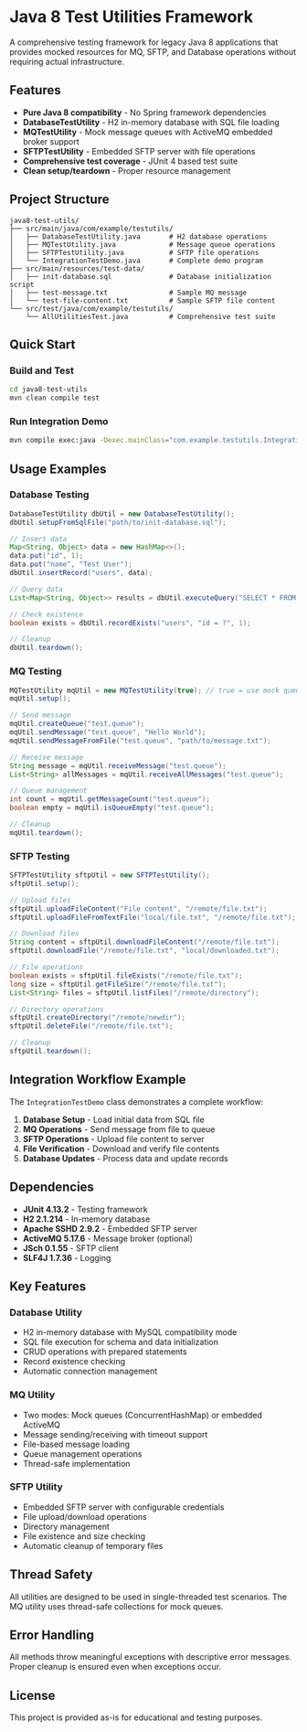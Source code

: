 # Java 8 Test Utilities Framework

A comprehensive testing framework for legacy Java 8 applications that provides mocked resources for MQ, SFTP, and Database operations without requiring actual infrastructure.

## Features

- **Pure Java 8 compatibility** - No Spring framework dependencies
- **DatabaseTestUtility** - H2 in-memory database with SQL file loading
- **MQTestUtility** - Mock message queues with ActiveMQ embedded broker support
- **SFTPTestUtility** - Embedded SFTP server with file operations
- **Comprehensive test coverage** - JUnit 4 based test suite
- **Clean setup/teardown** - Proper resource management

## Project Structure

```
java8-test-utils/
├── src/main/java/com/example/testutils/
│   ├── DatabaseTestUtility.java       # H2 database operations
│   ├── MQTestUtility.java             # Message queue operations
│   ├── SFTPTestUtility.java           # SFTP file operations
│   └── IntegrationTestDemo.java       # Complete demo program
├── src/main/resources/test-data/
│   ├── init-database.sql              # Database initialization script
│   ├── test-message.txt               # Sample MQ message
│   └── test-file-content.txt          # Sample SFTP file content
└── src/test/java/com/example/testutils/
    └── AllUtilitiesTest.java          # Comprehensive test suite
```

## Quick Start

### Build and Test
```bash
cd java8-test-utils
mvn clean compile test
```

### Run Integration Demo
```bash
mvn compile exec:java -Dexec.mainClass="com.example.testutils.IntegrationTestDemo"
```

## Usage Examples

### Database Testing
```java
DatabaseTestUtility dbUtil = new DatabaseTestUtility();
dbUtil.setupFromSqlFile("path/to/init-database.sql");

// Insert data
Map<String, Object> data = new HashMap<>();
data.put("id", 1);
data.put("name", "Test User");
dbUtil.insertRecord("users", data);

// Query data
List<Map<String, Object>> results = dbUtil.executeQuery("SELECT * FROM users WHERE id = ?", 1);

// Check existence
boolean exists = dbUtil.recordExists("users", "id = ?", 1);

// Cleanup
dbUtil.teardown();
```

### MQ Testing
```java
MQTestUtility mqUtil = new MQTestUtility(true); // true = use mock queues
mqUtil.setup();

// Send message
mqUtil.createQueue("test.queue");
mqUtil.sendMessage("test.queue", "Hello World");
mqUtil.sendMessageFromFile("test.queue", "path/to/message.txt");

// Receive message
String message = mqUtil.receiveMessage("test.queue");
List<String> allMessages = mqUtil.receiveAllMessages("test.queue");

// Queue management
int count = mqUtil.getMessageCount("test.queue");
boolean empty = mqUtil.isQueueEmpty("test.queue");

// Cleanup
mqUtil.teardown();
```

### SFTP Testing
```java
SFTPTestUtility sftpUtil = new SFTPTestUtility();
sftpUtil.setup();

// Upload files
sftpUtil.uploadFileContent("File content", "/remote/file.txt");
sftpUtil.uploadFileFromTextFile("local/file.txt", "/remote/file.txt");

// Download files
String content = sftpUtil.downloadFileContent("/remote/file.txt");
sftpUtil.downloadFile("/remote/file.txt", "local/downloaded.txt");

// File operations
boolean exists = sftpUtil.fileExists("/remote/file.txt");
long size = sftpUtil.getFileSize("/remote/file.txt");
List<String> files = sftpUtil.listFiles("/remote/directory");

// Directory operations
sftpUtil.createDirectory("/remote/newdir");
sftpUtil.deleteFile("/remote/file.txt");

// Cleanup
sftpUtil.teardown();
```

## Integration Workflow Example

The `IntegrationTestDemo` class demonstrates a complete workflow:

1. **Database Setup** - Load initial data from SQL file
2. **MQ Operations** - Send message from file to queue
3. **SFTP Operations** - Upload file content to server
4. **File Verification** - Download and verify file contents
5. **Database Updates** - Process data and update records

## Dependencies

- **JUnit 4.13.2** - Testing framework
- **H2 2.1.214** - In-memory database
- **Apache SSHD 2.9.2** - Embedded SFTP server
- **ActiveMQ 5.17.6** - Message broker (optional)
- **JSch 0.1.55** - SFTP client
- **SLF4J 1.7.36** - Logging

## Key Features

### Database Utility
- H2 in-memory database with MySQL compatibility mode
- SQL file execution for schema and data initialization
- CRUD operations with prepared statements
- Record existence checking
- Automatic connection management

### MQ Utility
- Two modes: Mock queues (ConcurrentHashMap) or embedded ActiveMQ
- Message sending/receiving with timeout support
- File-based message loading
- Queue management operations
- Thread-safe implementation

### SFTP Utility
- Embedded SFTP server with configurable credentials
- File upload/download operations
- Directory management
- File existence and size checking
- Automatic cleanup of temporary files

## Thread Safety

All utilities are designed to be used in single-threaded test scenarios. The MQ utility uses thread-safe collections for mock queues.

## Error Handling

All methods throw meaningful exceptions with descriptive error messages. Proper cleanup is ensured even when exceptions occur.

## License

This project is provided as-is for educational and testing purposes.